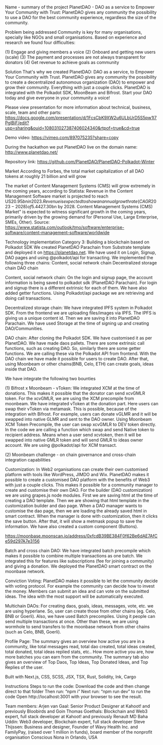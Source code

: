 Name - summary of the project
PlanetDAO - DAO as a service to Empower Your Community with Trust: PlanetDAO gives any community the possibility to use a DAO for the best community experience, regardless the size of the community.

Problem being addressed 
Community is key for many organisations, specially like NGOs and small organisations. Based on experience and research we found four difficulties:

(1) Engage and giving members a voice
(2) Onboard and getting new users (scale)
(3) The payment and processes are not always transparent for donators
(4) Get revenue to achieve goals as community

Solution
That's why we created PlanetDAO: DAO as a service, to Empower Your Community with Trust. PlanetDAO gives any community the possibility to create a decentralized autonomous organization (DAO) to empower and grow their community. Everything with just a couple clicks. PlanetDAO is integrated with the Polkadot SDK, MoonBeam and Bifrost. Start your DAO today and give everyone in your community a voice!

Please view presentation for more information about technical,  business, scale, team and other parts:
https://docs.google.com/presentation/d/1FcsCbK9XW2u6ULbUrD5S5pw1I7PglBiF/edit?usp=sharing&ouid=108031027387406024340&rtpof=true&cd=true

Demo video: ​​https://vimeo.com/897075235?share=copy

During the hackathon we put PlanetDAO live on the domain name: http://www.planetdao.net/

Repository link: https://github.com/PlanetDAO/PlanetDAO-Polkadot-Winter


Market
According to Forbes, the total market capitalization of all DAO tokens at roughly 21 billion and will grow  

The market of Content Management Systems (CMS) will grow extremely in the coming years, according to Statista: 
Revenue in the Content Management Software market is projected to reach US$20.95bn in 2023.
Revenue is expected to show an annual growth rate (CAGR 2023-2028) of 5.44%, resulting in a market volume of US$27.30bn by 2028.
Content Management Systems (CMS) Market" is expected to witness significant growth in the coming years, primarily driven by the growing demand for (Personal Use, Large Enterprise, SMEs, Other).
Source: https://www.statista.com/outlook/tmo/software/enterprise-software/content-management-software/worldwide




Technology implementation
Category 3: Building a blockchain based on Polkadot SDK
We created PlanetDAO Parachain from Substrate template and deployed it on https://planetdao.net. We have used it on Login, Signup, DAO pages and using @polkadot/api for transacting. We implemented the following three chains:
Content, social network chain
Decentralized storage chain
DAO chain

Content, social network chain: On the login and signup page, the account information is being saved to polkadot sdk (PlanetDAO Parachain). For login and signup there is a different extrinsic for each of them. We have also added getter functions. Using Polkadot/api package we are retrieving and doing call transactions.


Decentralized storage chain: We have integrated IPFS system in Polkadot SDK. From the frontend we are uploading files/images via IPFS. The IPFS is giving us a unique content id. Then we are saving it into PlanetDAO Parachain. We have used Storage at the time of signing up and creating DAO/Communities.

DAO chain: After cloning the Polkadot SDK. We have customised it as per PlanetDAO. We have made daos pallets. There are some extrinsic call functions, such as creating DAO. So, similarly there are some getter functions. We are calling these via the Polkadot API from frontend. With the DAO chain we have made it possible for users to create DAO. After that, using Moonbeam or other chains(BNB, Celo, ETH) can create goals, ideas inside that DAO.


We have integrate the following two bounties

(1) Bifrost x Moonbeam -  vToken: 
We integrated XCM at the time of donations. This makes it possible that the donator can send xcvGMLR token. For the xcvGMLR, we are using the XCM precompile from moonbeam. We have integrated vToken at the donation part. Here users can swap their vToken via metamask. This is possible, because of the integration with Bifrost. For example, users can donate vGLMR and it will be swapped into native GLMR and sent to the DAO owner. Using Moonbeam XCM Token Precompile, the user can swap xcvGMLR to DEV token directly. In the code we are calling a function which swap and send Native token to recipient address. Means when a user send xcvtoken, then it will be swapped into native GMLR token and will send GMLR to ideas owner account. We are using @polkadot/api for XCM transact.






(2) Moonbeam challenge - on chain governance and cross-chain integration capabilities


Customization: In Web2 organisations can create their own customised platform with tools like WordPress, JIMDO and Wix. PlanetDAO makes it possible to create a customised DAO platform with the benefits of Web3 with just a couple clicks. This makes it possible for a community manager to create and customise their own DAO. For the builder (DAO customization) we are using grapes.js node modules. First we are saving html at the time of creating a DAO template. Then we are showing that html template in the customization builder and dao page. When a DAO manager wants to customise the dao page, then we are loading the already saved html in smart contract. When the manager is done with customization, then it clicks the save button. After that, it will show a metmask popup to save the information. We have also created a custom component (Buttons). 

https://moonbase.moonscan.io/address/0xfcdB39BE384F0f62Be6dAE7AfCe59d297A7e3156


Batch and cross chain DAO: We have integrated batch precompile which makes it possible to combine multiple transactions as one batch. We integrated this for features like subscriptions (fee for joining a community) and giving a donation. We deployed the PlanetDAO smart contract on the moonbase network. 

Conviction Voting: PlanetDAO makes it possible to let the community decide with voting protocol. For example the community can decide how to invest the money. Members can submit an idea and can vote on the submitted ideas. The idea with the most support will be automatically executed.

Multichain DAOs: For creating daos, goals, ideas, messages, vote, etc. we are using hyperlane. So, user can create those from other chains (eg. Celo, BNB or Goerli). Also, we have used Batch precompiles. Using it people can send multiple transactions at once. Other than these, we are using wormhole to send transfers to the moonbase network from other chains (such as Celo, BNB, Goerli). 


Profile Page: The summary gives an overview how active you are in a community, like total messages read, total dao created, total ideas created, total donated, total ideas replied stats, etc.. How more active you are, how more batches you can earn from the community.
The summary tab also gives an overview of Top Daos, Top Ideas, Top Donated Ideas, and Top Replies of the user.





















Built with
Next.js, CSS, SCSS, JSX, TSX, Rust, Solidity, Ink, Cargo


Instructions
Steps to run the code:
Download the code and then change direct to that folder
Then run: “npm i”
Next run: “npm run dev” to run the code
Open http://localhost:3001 with your browser to see the result.

Team members:
Arjen van Gaal: Senior Product Designer at Kahoot! and previously Bloobirds and Goin
Thomas Goethals: Blockchain and Web3 expert, full stack developer at Kahoot! and previously Renault
MD Baha Uddin: Web3 developer, Blockchain expert, full stack developer 
Steve Thijssen: Business and designer, Founder of Wavy Health Inc. and FamilyPay, (raised over 1 million in funds), board member of the nonprofit organisation Conscious Nona in Orlando, USA
